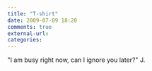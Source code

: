 ```yaml
---
title: "T-shirt"
date: 2009-07-09 18:20
comments: true
external-url:
categories:
---
```

"I am busy right now, can I ignore you later?" J.

